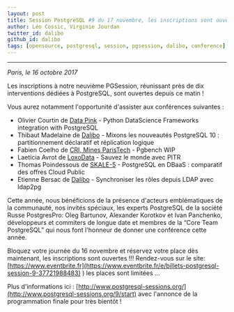 ```yaml
---
layout: post
title: Session PostgreSQL #9 du 17 novembre, les inscriptions sont ouvertes !
author: Léo Cossic, Virginie Jourdan
twitter_id: dalibo
github_id: dalibo
tags: [opensource, postgresql, session, pgsession, dalibo, conference]
---
```


---
*Paris, le 16 octobre 2017*

Les inscriptions à notre neuvième PGSession, réunissant près de dix interventions dédiées à PostgreSQL, sont ouvertes depuis ce  matin !

<!--MORE-->

Vous aurez notamment l'opportunité d'assister aux conférences suivantes :

   * Olivier Courtin de [Data Pink](http://www.datapink.com/company.html) - Python DataScience Frameworks integration with PostgreSQL 
   * Thibaut Madelaine de [Dalibo](https://www.dalibo.com) - Mixons les nouveautés PostgreSQL 10 : partitionnement déclaratif et réplication logique 
   * Fabien Coelho de [CRI, Mines ParisTech](https://www.cri.ensmp.fr/) - Pgbench WIP 
   * Laeticia Avrot de [LoxoData](https://www.loxodata.com) - Sauvez le monde avec PITR
   * Thomas Poindessous de [SKALE-5](https://www.skale-5.com/en/) - PostgreSQL en DBaaS : comparatif des offres Cloud Public
   * Etienne Bersac de [Dalibo](https://www.dalibo.com) - Synchroniser les rôles depuis LDAP avec ldap2pg

Cette année, nous bénéficions de la présence d'acteurs emblématiques de la communauté, nos invités spéciaux, les  experts PostgreSQL de la société Russe PostgresPro: Oleg Bartunov, Alexander Korotkov et Ivan Panchenko, développeurs et commiters de longue date et membres de la “Core Team  PostgreSQL” qui nous font l'honneur de donner une conférence cette  année.

Bloquez votre journée du 16 novembre et réservez votre place dès maintenant, les inscriptions sont ouvertes !!!
Rendez-vous sur le site: [https://www.eventbrite.fr](https://www.eventbrite.fr/e/billets-postgresql-session-9-37721988483)
) les places sont limitées ... 

Plus d'informations ici : [http://www.postgresql-sessions.org/](http://www.postgresql-sessions.org/9/start) avec l'annonce de la programmation finale pour très bientôt !
